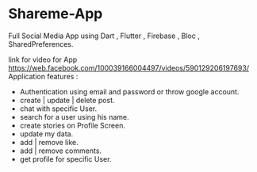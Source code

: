 # Shareme-App
Full Social Media App using Dart , Flutter , Firebase , Bloc , SharedPreferences.

link for video for App https://web.facebook.com/100039166004497/videos/590129206197693/
Application features :
- Authentication using email and password or throw google account.
- create | update | delete post.
- chat with specific User.
- search for a user using his name. 
- create stories on Profile Screen.
- update my data.
- add | remove like.
- add | remove comments.
- get profile for specific User. 

